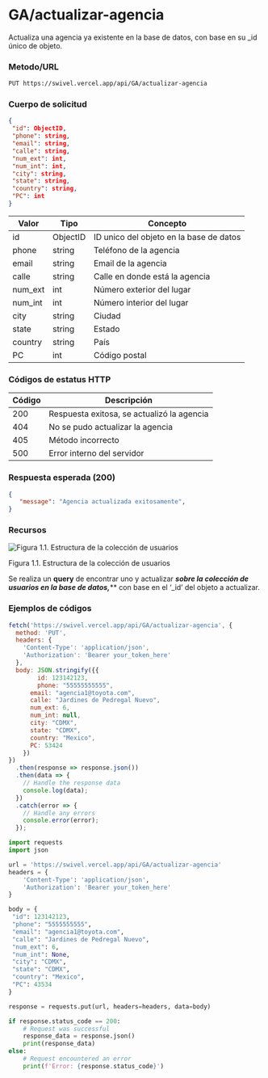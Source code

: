 # GA/actualizar-agencia

Actualiza una agencia ya existente en la base de datos, con base en su _id único de objeto.

### Metodo/URL

```xml
PUT https://swivel.vercel.app/api/GA/actualizar-agencia
```

### Cuerpo de solicitud

```json
{
 "id": ObjectID,
 "phone": string,
 "email": string,
 "calle": string,
 "num_ext": int,
 "num_int": int,
 "city": string,
 "state": string,
 "country": string,
 "PC": int
} 
```

| Valor | Tipo | Concepto |
| --- | --- | --- |
| id | ObjectID | ID unico del objeto en la base de datos |
| phone | string  | Teléfono de la agencia |
| email | string | Email de la agencia |
| calle | string | Calle en donde está la agencia |
| num_ext | int | Número exterior del lugar |
| num_int | int | Número interior del lugar |
| city | string | Ciudad |
| state | string | Estado |
| country | string | País  |
| PC | int | Código postal |

### Códigos de estatus HTTP

| Código  | Descripción  |
| --- | --- |
| 200 | Respuesta exitosa, se actualizó la agencia |
| 404 | No se pudo actualizar la agencia |
| 405 | Método incorrecto |
| 500 | Error interno del servidor |

### Respuesta esperada (200)

```json
{
   "message": "Agencia actualizada exitosamente",
}
```

### Recursos

![Figura 1.1. Estructura de la colección de usuarios](../../Flujo%20de%20gestio%CC%81n%20de%20grupo%20automotriz%205686f42e81f5432595251ef3d8ff17d3/2%20Administracio%CC%81n%20de%20agencias%203e57792a996b491c98690212761a4d56/Base_de_Datos_-_MongoDesnormalizado.png)

Figura 1.1. Estructura de la colección de usuarios

Se realiza un ******query****** de encontrar uno y actualizar ************sobre la colección de usuarios en la base de datos*******,******* con base en el ‘_id’ del objeto a actualizar.

### Ejemplos de códigos

```jsx
fetch('https://swivel.vercel.app/api/GA/actualizar-agencia', {
  method: 'PUT',
  headers: {
    'Content-Type': 'application/json',
    'Authorization': 'Bearer your_token_here'
  },
  body: JSON.stringify({{
		id: 123142123,
		phone: "55555555555",
	  email: "agencia1@toyota.com",
	  calle: "Jardines de Pedregal Nuevo",
	  num_ext: 6,
	  num_int: null,
	  city: "CDMX",
	  state: "CDMX",
	  country: "Mexico",
	  PC: 53424
	})
})
  .then(response => response.json())
  .then(data => {
    // Handle the response data
    console.log(data);
  })
  .catch(error => {
    // Handle any errors
    console.error(error);
  });
```

```python
import requests
import json

url = 'https://swivel.vercel.app/api/GA/actualizar-agencia'
headers = {
    'Content-Type': 'application/json',
    'Authorization': 'Bearer your_token_here'
}

body = {
 "id": 123142123,
 "phone": "5555555555",
 "email": "agencia1@toyota.com",
 "calle": "Jardines de Pedregal Nuevo",
 "num_ext": 6,
 "num_int": None,
 "city": "CDMX",
 "state": "CDMX",
 "country": "Mexico",
 "PC": 43534
} 

response = requests.put(url, headers=headers, data=body)

if response.status_code == 200:
    # Request was successful
    response_data = response.json()
    print(response_data)
else:
    # Request encountered an error
    print(f'Error: {response.status_code}')
```